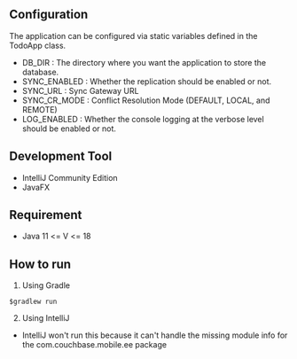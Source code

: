 ## Configuration
The application can be configured via static variables defined in the TodoApp class.

* DB_DIR : The directory where you want the application to store the database.
* SYNC_ENABLED : Whether the replication should be enabled or not.
* SYNC_URL : Sync Gateway URL
* SYNC_CR_MODE : Conflict Resolution Mode (DEFAULT, LOCAL, and REMOTE)
* LOG_ENABLED : Whether the console logging at the verbose level should be enabled or not.

## Development Tool
* IntelliJ Community Edition
* JavaFX

## Requirement
* Java 11 <= V <= 18

## How to run

1. Using Gradle

 ```
 $gradlew run
 ```
2. Using IntelliJ

 * IntelliJ won't run this because it can't handle the missing module info for the com.couchbase.mobile.ee package

